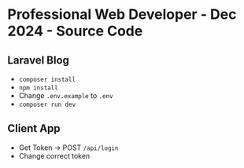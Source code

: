 # Professional Web Developer - Dec 2024 - Source Code

## Laravel Blog

* `composer install`
* `npm install`
* Change `.env.example` to `.env`
* `composer run dev`

## Client App

* Get Token -> POST `/api/login`
* Change correct token